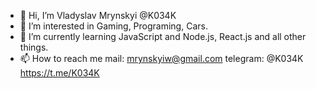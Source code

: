 - 👋 Hi, I’m Vladyslav Mrynskyi @K034K
- 👀 I’m interested in Gaming, Programing, Cars.
- 🌱 I’m currently learning JavaScript and Node.js, React.js and all other things.
- 📫 How to reach me mail: mrynskyiw@gmail.com 
  telegram: @K034K https://t.me/K034K

<!---
K034K/K034K is a ✨ special ✨ repository because its `README.md` (this file) appears on your GitHub profile.
You can click the Preview link to take a look at your changes.
--->
